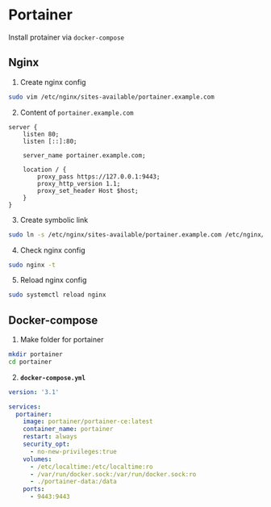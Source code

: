 # Portainer
Install protainer via `docker-compose`

## Nginx
1. Create nginx config
```bash
sudo vim /etc/nginx/sites-available/portainer.example.com
```

2. Content of `portainer.example.com`
```nginx
server {
    listen 80;
    listen [::]:80;

    server_name portainer.example.com;

    location / {
        proxy_pass https://127.0.0.1:9443;
        proxy_http_version 1.1;
        proxy_set_header Host $host;
    }
}
```

3. Create symbolic link
```bash
sudo ln -s /etc/nginx/sites-available/portainer.example.com /etc/nginx/sites-enabled/
```

4. Check nginx config
```bash
sudo nginx -t
```

5. Reload nginx config
```bash
sudo systemctl reload nginx
```

## Docker-compose
1. Make folder for portainer
```bash
mkdir portainer
cd portainer
```

2. **`docker-compose.yml`**
```yaml
version: '3.1'

services:
  portainer:
    image: portainer/portainer-ce:latest
    container_name: portainer
    restart: always
    security_opt:
      - no-new-privileges:true
    volumes:
      - /etc/localtime:/etc/localtime:ro
      - /var/run/docker.sock:/var/run/docker.sock:ro
      - ./portainer-data:/data
    ports:
      - 9443:9443

```
